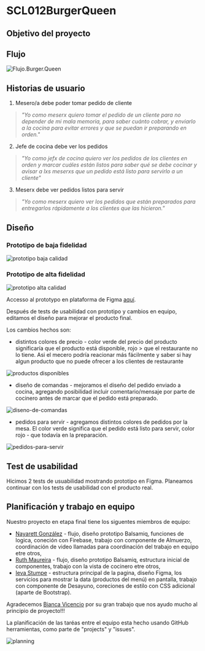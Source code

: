 # SCL012BurgerQueen

## Objetivo del proyecto

## Flujo

![Flujo.Burger.Queen](src/assets/img/Diagram_BurgerQueen2.jpg)

## Historias de usuario

1. Mesero/a debe poder tomar pedido de cliente

>_"Yo como meserx quiero tomar el pedido de un cliente para no depender de mi mala memoria, para saber cuánto cobrar, y enviarlo a la cocina para evitar errores y que se puedan ir preparando en orden."_

2. Jefe de cocina debe ver los pedidos

>_"Yo como jefx de cocina quiero ver los pedidos de los clientes en orden y marcar cuáles están listos para saber qué se debe cocinar y avisar a lxs meserxs que un pedido está listo para servirlo a un cliente"_

3. Meserx debe ver pedidos listos para servir

>_"Yo como meserx quiero ver los pedidos que están preparados para entregarlos rápidamente a los clientes que las hicieron."_


## Diseño

### Prototipo de baja fidelidad

![prototipo baja calidad](src/assets/img/sketch2.png)

### Prototipo de alta fidelidad

![prototipo alta calidad](src/assets/img/Figma_prototype.png)

Accesso al prototypo en plataforma de Figma [aquí](https://www.figma.com/file/H6Rvl4NQQsPHM1SynEv75A/Untitled?node-id=0%3A1).

Después de tests de usabilidad con prototipo y cambios en equipo, editamos el diseño para mejorar el producto final. 

Los cambios hechos son:
* distintos colores de precio - color verde del precio del producto significaría que el producto está disponible, rojo > que el restaurante no lo tiene. Asi el mecero podría reacionar más fácilmente y saber si hay algun producto que no puede ofrecer a los clientes de restaurante

![productos disponibles](src/assets/img/colores-verde-rojo-al-productos.jpg)

* diseño de comandas - mejoramos el diseño del pedido enviado a cocina, agregando posibilidad incluir comentario/mensaje por parte de cocinero antes de marcar que el pedido está preparado. 

![diseno-de-comandas](src/assets/img/diseno-de-comandas.png)

* pedidos para servir - agregamos distintos colores de pedidos por la mesa. El color verde significa que el pedido está listo para servir, color rojo - que todavía en la preparación. 

![pedidos-para-servir](src/assets/img/pedidos-para-servir.png)

## Test de usabilidad

Hicimos 2 tests de usuabilidad mostrando prototipo en Figma. 
Planeamos continuar con los tests de usabilidad con el producto real. 

## Planificación y trabajo en equipo

Nuestro proyecto en etapa final tiene los siguentes miembros de equipo:
* [Nayarett González](https://github.com/NPGonzalez) - flujo, diseño prototipo Balsamiq, funciones de logica, coneción con Firebase, trabajo con componente de Almuerzo, coordinación de video llamadas para coordinación del trabajo en equipo etre otros,
* [Ruth Maureira](https://github.com/RuthMaureira) - flujo, diseño prototipo Balsamiq, estructura inicial de componentes, trabajo con la vista de cocinero etre otros,
* [Ieva Stumpe](https://github.com/ievastumpe) - estructura principal de la pagina, diseño Figma, los servicios para mostrar la data (productos del menú) en pantalla, trabajo con componente de Desayuno, coreciones de estilo con CSS adicional (aparte de Bootstrap).

Agradecemos [Bianca Vicencio](https://github.com/vicencio-tech) por su gran trabajo que nos ayudo mucho al principio de proyecto!!!

La planificación de las taréas entre el equipo esta hecho usando GitHub herramientas, como parte de "projects" y "issues". 

![planning](src/assets/img/planning.png)

